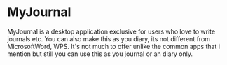 # MyJournal
 MyJournal is a desktop application exclusive for users who love to write journals etc. You can also make this as you diary, its not different from MicrosoftWord, WPS. It's not much to offer unlike the common apps that i mention but still you can use this as you journal or an diary only.
